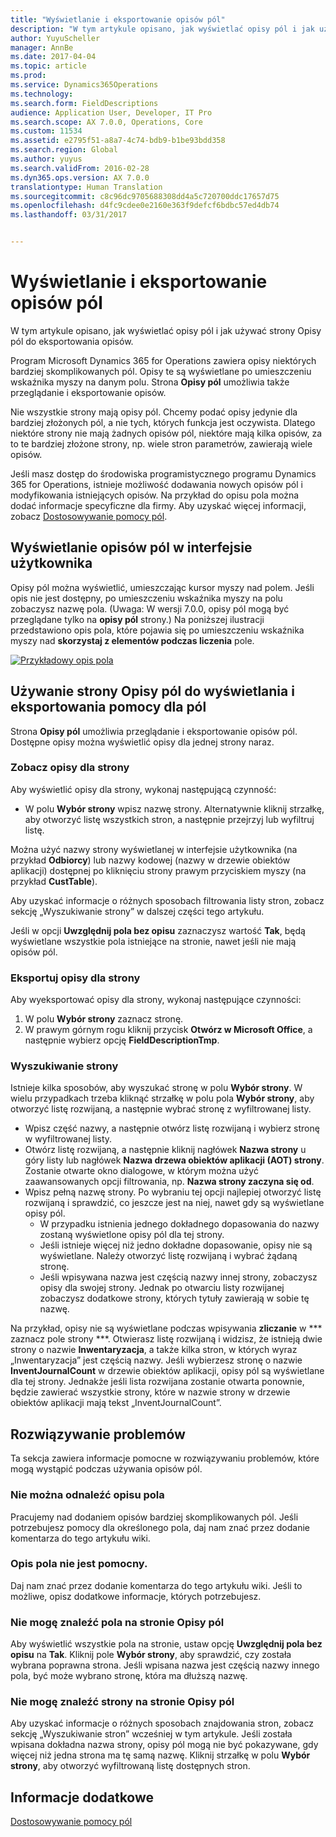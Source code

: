 ```yaml
---
title: "Wyświetlanie i eksportowanie opisów pól"
description: "W tym artykule opisano, jak wyświetlać opisy pól i jak używać strony Opisy pól do eksportowania opisów."
author: YuyuScheller
manager: AnnBe
ms.date: 2017-04-04
ms.topic: article
ms.prod: 
ms.service: Dynamics365Operations
ms.technology: 
ms.search.form: FieldDescriptions
audience: Application User, Developer, IT Pro
ms.search.scope: AX 7.0.0, Operations, Core
ms.custom: 11534
ms.assetid: e2795f51-a8a7-4c74-bdb9-b1be93bdd358
ms.search.region: Global
ms.author: yuyus
ms.search.validFrom: 2016-02-28
ms.dyn365.ops.version: AX 7.0.0
translationtype: Human Translation
ms.sourcegitcommit: c8c96dc9705688308dd4a5c720700ddc17657d75
ms.openlocfilehash: d4fc9cdee0e2160e363f9defcf6bdbc57ed4db74
ms.lasthandoff: 03/31/2017


---
```


# <a name="view-and-export-field-descriptions"></a>Wyświetlanie i eksportowanie opisów pól

W tym artykule opisano, jak wyświetlać opisy pól i jak używać strony Opisy pól do eksportowania opisów.

Program Microsoft Dynamics 365 for Operations zawiera opisy niektórych bardziej skomplikowanych pól. Opisy te są wyświetlane po umieszczeniu wskaźnika myszy na danym polu. Strona **Opisy pól** umożliwia także przeglądanie i eksportowanie opisów. 

Nie wszystkie strony mają opisy pól. Chcemy podać opisy jedynie dla bardziej złożonych pól, a nie tych, których funkcja jest oczywista. Dlatego niektóre strony nie mają żadnych opisów pól, niektóre mają kilka opisów, za to te bardziej złożone strony, np. wiele stron parametrów, zawierają wiele opisów. 

Jeśli masz dostęp do środowiska programistycznego programu Dynamics 365 for Operations, istnieje możliwość dodawania nowych opisów pól i modyfikowania istniejących opisów. Na przykład do opisu pola można dodać informacje specyficzne dla firmy. Aby uzyskać więcej informacji, zobacz [Dostosowywanie pomocy pól](/dynamics365/operations/dev-itpro/user-interface/customize-field-help).

## <a name="see-field-descriptions-in-the-user-interface"></a>Wyświetlanie opisów pól w interfejsie użytkownika
Opisy pól można wyświetlić, umieszczając kursor myszy nad polem. Jeśli opis nie jest dostępny, po umieszczeniu wskaźnika myszy na polu zobaczysz nazwę pola. (Uwaga: W wersji 7.0.0, opisy pól mogą być przeglądane tylko na **opisy pól** strony.) Na poniższej ilustracji przedstawiono opis pola, które pojawia się po umieszczeniu wskaźnika myszy nad **skorzystaj z elementów podczas liczenia** pole. 

[![Przykładowy opis pola](./media/field-description.png)](./media/field-description.png)

## <a name="use-the-field-descriptions-page-to-view-and-export-field-help"></a>Używanie strony Opisy pól do wyświetlania i eksportowania pomocy dla pól
Strona **Opisy pól** umożliwia przeglądanie i eksportowanie opisów pól. Dostępne opisy można wyświetlić opisy dla jednej strony naraz.

### <a name="view-the-descriptions-for-a-page"></a>Zobacz opisy dla strony

Aby wyświetlić opisy dla strony, wykonaj następującą czynność:

-   W polu **Wybór strony** wpisz nazwę strony. Alternatywnie kliknij strzałkę, aby otworzyć listę wszystkich stron, a następnie przejrzyj lub wyfiltruj listę.

Można użyć nazwy strony wyświetlanej w interfejsie użytkownika (na przykład **Odbiorcy**) lub nazwy kodowej (nazwy w drzewie obiektów aplikacji) dostępnej po kliknięciu strony prawym przyciskiem myszy (na przykład **CustTable**). 

Aby uzyskać informacje o różnych sposobach filtrowania listy stron, zobacz sekcję „Wyszukiwanie strony” w dalszej części tego artykułu. 

Jeśli w opcji **Uwzględnij pola bez opisu** zaznaczysz wartość **Tak**, będą wyświetlane wszystkie pola istniejące na stronie, nawet jeśli nie mają opisów pól.

### <a name="export-the-descriptions-for-a-page"></a>Eksportuj opisy dla strony

Aby wyeksportować opisy dla strony, wykonaj następujące czynności:

1.  W polu **Wybór strony** zaznacz stronę.
2.  W prawym górnym rogu kliknij przycisk **Otwórz w Microsoft Office**, a następnie wybierz opcję **FieldDescriptionTmp**.

### <a name="searching-for-a-page"></a>Wyszukiwanie strony

Istnieje kilka sposobów, aby wyszukać stronę w polu **Wybór strony**. W wielu przypadkach trzeba kliknąć strzałkę w polu pola **Wybór strony**, aby otworzyć listę rozwijaną, a następnie wybrać stronę z wyfiltrowanej listy.

-   Wpisz część nazwy, a następnie otwórz listę rozwijaną i wybierz stronę w wyfiltrowanej listy.
-   Otwórz listę rozwijaną, a następnie kliknij nagłówek **Nazwa strony** u góry listy lub nagłówek **Nazwa drzewa obiektów aplikacji (AOT) strony**. Zostanie otwarte okno dialogowe, w którym można użyć zaawansowanych opcji filtrowania, np. **Nazwa strony zaczyna się od**.
-   Wpisz pełną nazwę strony. Po wybraniu tej opcji najlepiej otworzyć listę rozwijaną i sprawdzić, co jeszcze jest na niej, nawet gdy są wyświetlane opisy pól.
    -   W przypadku istnienia jednego dokładnego dopasowania do nazwy zostaną wyświetlone opisy pól dla tej strony.
    -   Jeśli istnieje więcej niż jedno dokładne dopasowanie, opisy nie są wyświetlane. Należy otworzyć listę rozwijaną i wybrać żądaną stronę.
    -   Jeśli wpisywana nazwa jest częścią nazwy innej strony, zobaczysz opisy dla swojej strony. Jednak po otwarciu listy rozwijanej zobaczysz dodatkowe strony, których tytuły zawierają w sobie tę nazwę.

Na przykład, opisy nie są wyświetlane podczas wpisywania **zliczanie** w *** zaznacz pole strony ***. Otwierasz listę rozwijaną i widzisz, że istnieją dwie strony o nazwie **Inwentaryzacja**, a także kilka stron, w których wyraz „Inwentaryzacja” jest częścią nazwy. Jeśli wybierzesz stronę o nazwie **InventJournalCount** w drzewie obiektów aplikacji, opisy pól są wyświetlane dla tej strony. Jednakże jeśli lista rozwijana zostanie otwarta ponownie, będzie zawierać wszystkie strony, które w nazwie strony w drzewie obiektów aplikacji mają tekst „InventJournalCount”.

## <a name="troubleshooting"></a>Rozwiązywanie problemów
Ta sekcja zawiera informacje pomocne w rozwiązywaniu problemów, które mogą wystąpić podczas używania opisów pól.

### <a name="i-cant-find-a-field-description"></a>Nie można odnaleźć opisu pola

Pracujemy nad dodaniem opisów bardziej skomplikowanych pól. Jeśli potrzebujesz pomocy dla określonego pola, daj nam znać przez dodanie komentarza do tego artykułu wiki.

### <a name="the-field-description-isnt-helpful"></a>Opis pola nie jest pomocny.

Daj nam znać przez dodanie komentarza do tego artykułu wiki. Jeśli to możliwe, opisz dodatkowe informacje, których potrzebujesz.

### <a name="i-cant-find-a-field-on-the-field-descriptions-page"></a>Nie mogę znaleźć pola na stronie Opisy pól

Aby wyświetlić wszystkie pola na stronie, ustaw opcję **Uwzględnij pola bez opisu** na **Tak**. Kliknij pole **Wybór strony**, aby sprawdzić, czy została wybrana poprawna strona. Jeśli wpisana nazwa jest częścią nazwy innego pola, być może wybrano stronę, która ma dłuższą nazwę.

### <a name="i-cant-find-a-page-on-the-field-descriptions-page"></a>Nie mogę znaleźć strony na stronie Opisy pól

Aby uzyskać informacje o różnych sposobach znajdowania stron, zobacz sekcję „Wyszukiwanie stron” wcześniej w tym artykule. Jeśli została wpisana dokładna nazwa strony, opisy pól mogą nie być pokazywane, gdy więcej niż jedna strona ma tę samą nazwę. Kliknij strzałkę w polu **Wybór strony**, aby otworzyć wyfiltrowaną listę dostępnych stron.

<a name="see-also"></a>Informacje dodatkowe
--------

[Dostosowywanie pomocy pól](https:/docs.microsoft.com/en-us/dynamics365/operations/dev-itpro/user-interface/customize-field-help.md)


